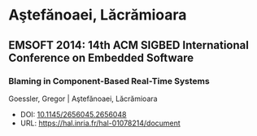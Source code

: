 # Aştefănoaei, Lăcrămioara

## EMSOFT 2014: 14th ACM SIGBED International Conference on Embedded Software

### Blaming in Component-Based Real-Time Systems
Goessler, Gregor | Aştefănoaei, Lăcrămioara
* DOI: [10.1145/2656045.2656048](https://doi.org/10.1145/2656045.2656048)
* URL: <https://hal.inria.fr/hal-01078214/document>

